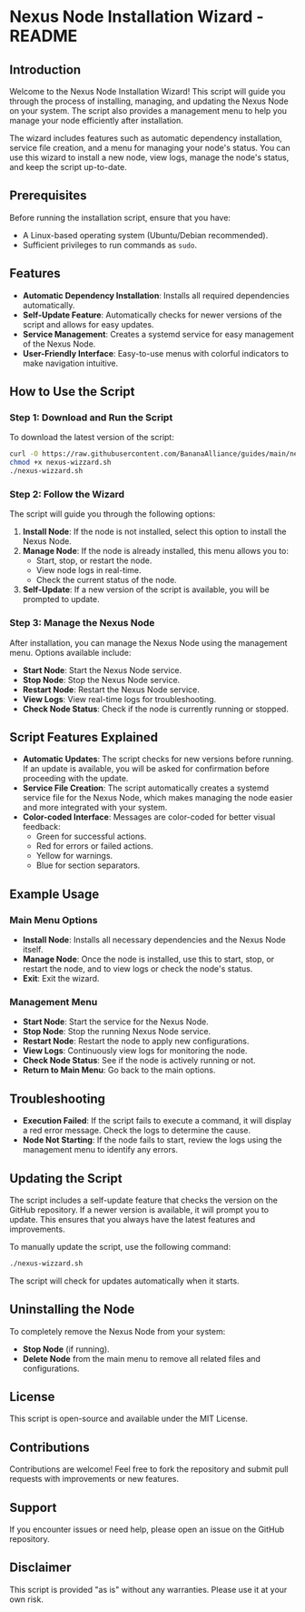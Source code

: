 # Nexus Node Installation Wizard - README

## Introduction

Welcome to the Nexus Node Installation Wizard! This script will guide you through the process of installing, managing, and updating the Nexus Node on your system. The script also provides a management menu to help you manage your node efficiently after installation.

The wizard includes features such as automatic dependency installation, service file creation, and a menu for managing your node's status. You can use this wizard to install a new node, view logs, manage the node's status, and keep the script up-to-date.

## Prerequisites

Before running the installation script, ensure that you have:
- A Linux-based operating system (Ubuntu/Debian recommended).
- Sufficient privileges to run commands as `sudo`.

## Features

- **Automatic Dependency Installation**: Installs all required dependencies automatically.
- **Self-Update Feature**: Automatically checks for newer versions of the script and allows for easy updates.
- **Service Management**: Creates a systemd service for easy management of the Nexus Node.
- **User-Friendly Interface**: Easy-to-use menus with colorful indicators to make navigation intuitive.

## How to Use the Script

### Step 1: Download and Run the Script

To download the latest version of the script:

```bash
curl -O https://raw.githubusercontent.com/BananaAlliance/guides/main/nexus/nexus-wizzard.sh
chmod +x nexus-wizzard.sh
./nexus-wizzard.sh
```

### Step 2: Follow the Wizard

The script will guide you through the following options:

1. **Install Node**: If the node is not installed, select this option to install the Nexus Node.
2. **Manage Node**: If the node is already installed, this menu allows you to:
   - Start, stop, or restart the node.
   - View node logs in real-time.
   - Check the current status of the node.
3. **Self-Update**: If a new version of the script is available, you will be prompted to update.

### Step 3: Manage the Nexus Node

After installation, you can manage the Nexus Node using the management menu. Options available include:
- **Start Node**: Start the Nexus Node service.
- **Stop Node**: Stop the Nexus Node service.
- **Restart Node**: Restart the Nexus Node service.
- **View Logs**: View real-time logs for troubleshooting.
- **Check Node Status**: Check if the node is currently running or stopped.

## Script Features Explained

- **Automatic Updates**: The script checks for new versions before running. If an update is available, you will be asked for confirmation before proceeding with the update.
- **Service File Creation**: The script automatically creates a systemd service file for the Nexus Node, which makes managing the node easier and more integrated with your system.
- **Color-coded Interface**: Messages are color-coded for better visual feedback:
  - Green for successful actions.
  - Red for errors or failed actions.
  - Yellow for warnings.
  - Blue for section separators.

## Example Usage

### Main Menu Options

- **Install Node**: Installs all necessary dependencies and the Nexus Node itself.
- **Manage Node**: Once the node is installed, use this to start, stop, or restart the node, and to view logs or check the node's status.
- **Exit**: Exit the wizard.

### Management Menu

- **Start Node**: Start the service for the Nexus Node.
- **Stop Node**: Stop the running Nexus Node service.
- **Restart Node**: Restart the node to apply new configurations.
- **View Logs**: Continuously view logs for monitoring the node.
- **Check Node Status**: See if the node is actively running or not.
- **Return to Main Menu**: Go back to the main options.

## Troubleshooting

- **Execution Failed**: If the script fails to execute a command, it will display a red error message. Check the logs to determine the cause.
- **Node Not Starting**: If the node fails to start, review the logs using the management menu to identify any errors.

## Updating the Script

The script includes a self-update feature that checks the version on the GitHub repository. If a newer version is available, it will prompt you to update. This ensures that you always have the latest features and improvements.

To manually update the script, use the following command:

```bash
./nexus-wizzard.sh
```

The script will check for updates automatically when it starts.

## Uninstalling the Node

To completely remove the Nexus Node from your system:
- **Stop Node** (if running).
- **Delete Node** from the main menu to remove all related files and configurations.

## License

This script is open-source and available under the MIT License.

## Contributions

Contributions are welcome! Feel free to fork the repository and submit pull requests with improvements or new features.

## Support

If you encounter issues or need help, please open an issue on the GitHub repository.

## Disclaimer

This script is provided "as is" without any warranties. Please use it at your own risk.

